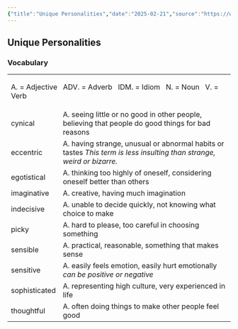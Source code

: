 ```yaml
---
{"title":"Unique Personalities","date":"2025-02-21","source":"https://www.englishpage.com/vocabulary/interactivelesson1.html","tags":["Glossary"],"dg-publish":true,"permalink":"/jask/input//unique-personalities/","dgPassFrontmatter":true}
---
```



## Unique Personalities

### Vocabulary

<table class="collapsible lined"><tbody><tr><td colspan="2"><p>A. = Adjective&nbsp; &nbsp;ADV. = Adverb&nbsp; &nbsp;IDM. = Idiom&nbsp; &nbsp;N. = Noun&nbsp; &nbsp;V. = Verb</p></td></tr><tr><td>cynical</td><td>A. seeing little or no good in other people, believing that people do good things for bad reasons</td></tr><tr><td>eccentric</td><td>A. having strange, unusual or abnormal habits or tastes <em class="comment">This term is less insulting than strange, weird or bizarre.</em></td></tr><tr><td>egotistical</td><td>A. thinking too highly of oneself, considering oneself better than others</td></tr><tr><td>imaginative</td><td>A. creative, having much imagination</td></tr><tr><td>indecisive</td><td>A. unable to decide quickly, not knowing what choice to make</td></tr><tr><td>picky</td><td>A. hard to please, too careful in choosing something</td></tr><tr><td>sensible</td><td>A. practical, reasonable, something that makes sense</td></tr><tr><td>sensitive</td><td>A. easily feels emotion, easily hurt emotionally <em class="comment">can be positive or negative</em></td></tr><tr><td>sophisticated</td><td>A. representing high culture, very experienced in life&nbsp;</td></tr><tr><td>thoughtful</td><td>A. often doing things to make other people feel good</td></tr></tbody></table>
